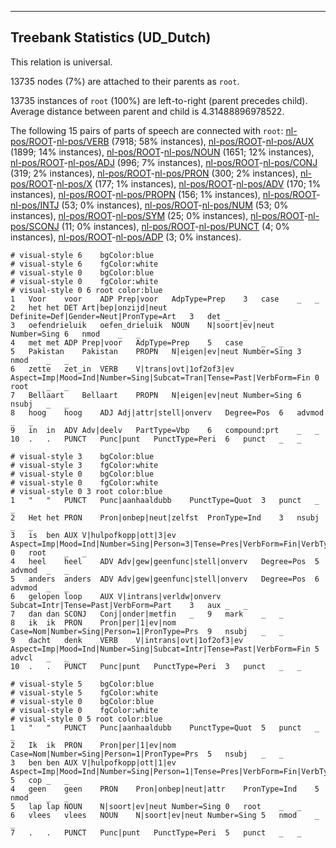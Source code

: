 

--------------------------------------------------------------------------------

## Treebank Statistics (UD_Dutch)

This relation is universal.

13735 nodes (7%) are attached to their parents as `root`.

13735 instances of `root` (100%) are left-to-right (parent precedes child).
Average distance between parent and child is 4.31488896978522.

The following 15 pairs of parts of speech are connected with `root`: [nl-pos/ROOT]()-[nl-pos/VERB]() (7918; 58% instances), [nl-pos/ROOT]()-[nl-pos/AUX]() (1899; 14% instances), [nl-pos/ROOT]()-[nl-pos/NOUN]() (1651; 12% instances), [nl-pos/ROOT]()-[nl-pos/ADJ]() (996; 7% instances), [nl-pos/ROOT]()-[nl-pos/CONJ]() (319; 2% instances), [nl-pos/ROOT]()-[nl-pos/PRON]() (300; 2% instances), [nl-pos/ROOT]()-[nl-pos/X]() (177; 1% instances), [nl-pos/ROOT]()-[nl-pos/ADV]() (170; 1% instances), [nl-pos/ROOT]()-[nl-pos/PROPN]() (156; 1% instances), [nl-pos/ROOT]()-[nl-pos/INTJ]() (53; 0% instances), [nl-pos/ROOT]()-[nl-pos/NUM]() (53; 0% instances), [nl-pos/ROOT]()-[nl-pos/SYM]() (25; 0% instances), [nl-pos/ROOT]()-[nl-pos/SCONJ]() (11; 0% instances), [nl-pos/ROOT]()-[nl-pos/PUNCT]() (4; 0% instances), [nl-pos/ROOT]()-[nl-pos/ADP]() (3; 0% instances).


~~~ conllu
# visual-style 6	bgColor:blue
# visual-style 6	fgColor:white
# visual-style 0	bgColor:blue
# visual-style 0	fgColor:white
# visual-style 0 6 root	color:blue
1	Voor	voor	ADP	Prep|voor	AdpType=Prep	3	case	_	_
2	het	het	DET	Art|bep|onzijd|neut	Definite=Def|Gender=Neut|PronType=Art	3	det	_	_
3	oefendrieluik	oefen_drieluik	NOUN	N|soort|ev|neut	Number=Sing	6	nmod	_	_
4	met	met	ADP	Prep|voor	AdpType=Prep	5	case	_	_
5	Pakistan	Pakistan	PROPN	N|eigen|ev|neut	Number=Sing	3	nmod	_	_
6	zette	zet_in	VERB	V|trans|ovt|1of2of3|ev	Aspect=Imp|Mood=Ind|Number=Sing|Subcat=Tran|Tense=Past|VerbForm=Fin	0	root	_	_
7	Bellaart	Bellaart	PROPN	N|eigen|ev|neut	Number=Sing	6	nsubj	_	_
8	hoog	hoog	ADJ	Adj|attr|stell|onverv	Degree=Pos	6	advmod	_	_
9	in	in	ADV	Adv|deelv	PartType=Vbp	6	compound:prt	_	_
10	.	.	PUNCT	Punc|punt	PunctType=Peri	6	punct	_	_

~~~


~~~ conllu
# visual-style 3	bgColor:blue
# visual-style 3	fgColor:white
# visual-style 0	bgColor:blue
# visual-style 0	fgColor:white
# visual-style 0 3 root	color:blue
1	"	"	PUNCT	Punc|aanhaaldubb	PunctType=Quot	3	punct	_	_
2	Het	het	PRON	Pron|onbep|neut|zelfst	PronType=Ind	3	nsubj	_	_
3	is	ben	AUX	V|hulpofkopp|ott|3|ev	Aspect=Imp|Mood=Ind|Number=Sing|Person=3|Tense=Pres|VerbForm=Fin|VerbType=Aux,Cop	0	root	_	_
4	heel	heel	ADV	Adv|gew|geenfunc|stell|onverv	Degree=Pos	5	advmod	_	_
5	anders	anders	ADV	Adv|gew|geenfunc|stell|onverv	Degree=Pos	6	advmod	_	_
6	gelopen	loop	AUX	V|intrans|verldw|onverv	Subcat=Intr|Tense=Past|VerbForm=Part	3	aux	_	_
7	dan	dan	SCONJ	Conj|onder|metfin	_	9	mark	_	_
8	ik	ik	PRON	Pron|per|1|ev|nom	Case=Nom|Number=Sing|Person=1|PronType=Prs	9	nsubj	_	_
9	dacht	denk	VERB	V|intrans|ovt|1of2of3|ev	Aspect=Imp|Mood=Ind|Number=Sing|Subcat=Intr|Tense=Past|VerbForm=Fin	5	advcl	_	_
10	.	.	PUNCT	Punc|punt	PunctType=Peri	3	punct	_	_

~~~


~~~ conllu
# visual-style 5	bgColor:blue
# visual-style 5	fgColor:white
# visual-style 0	bgColor:blue
# visual-style 0	fgColor:white
# visual-style 0 5 root	color:blue
1	"	"	PUNCT	Punc|aanhaaldubb	PunctType=Quot	5	punct	_	_
2	Ik	ik	PRON	Pron|per|1|ev|nom	Case=Nom|Number=Sing|Person=1|PronType=Prs	5	nsubj	_	_
3	ben	ben	AUX	V|hulpofkopp|ott|1|ev	Aspect=Imp|Mood=Ind|Number=Sing|Person=1|Tense=Pres|VerbForm=Fin|VerbType=Aux,Cop	5	cop	_	_
4	geen	geen	PRON	Pron|onbep|neut|attr	PronType=Ind	5	nmod	_	_
5	lap	lap	NOUN	N|soort|ev|neut	Number=Sing	0	root	_	_
6	vlees	vlees	NOUN	N|soort|ev|neut	Number=Sing	5	nmod	_	_
7	.	.	PUNCT	Punc|punt	PunctType=Peri	5	punct	_	_

~~~


